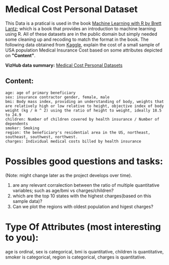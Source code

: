 # Medical Cost Personal Dataset

This  Data is a pratical is used in the book [Machine Learning with R by Brett Lantz](https://www.amazon.com/Machine-Learning-R-Brett-Lantz/dp/1782162143); which is a book that provides an introduction to machine learning using R.
All of these datasets are in the public domain but simply needed some cleaning up and recoding to match the format in the book. The following data obtained from [Kaggle](https://www.kaggle.com/mirichoi0218/insurance/home), explain the cost of a small sample of USA population Medical Insurance Cost based on some attributes depicted on **"Content"**.

**VizHub data summary:** [Medical Cost Personal Datasets](https://beta.vizhub.com/meperezcuello/0bea76f9853741689ada495221c219ef?edit=files&file=index.html)

## Content:

```
age: age of primary beneficiary
sex: insurance contractor gender, female, male
bmi: Body mass index, providing an understanding of body, weights that are relatively high or low relative to height, objective index of body weight (kg / m ^ 2) using the ratio of height to weight, ideally 18.5 to 24.9
children: Number of children covered by health insurance / Number of dependents
smoker: Smoking
region: the beneficiary's residential area in the US, northeast, southeast, southwest, northwest.
charges: Individual medical costs billed by health insurance
```

# Possibles good questions and tasks:
(Note: might change later as the project develops over time).
1. are any relevant corralection between the ratio of multiple quantitative variables; such as age/bmi vs charges/children?
2. which are the top 10 states with the highest charges(based on this sample data)?
3. Can we plot the regions with oldest population and higest charges?


# Type Of Attributes (most interesting to you):

age is ordinal,
sex is categorical,
bmi is quantitative,
children is quantitative,
smoker is categorical,
region is categorical, 
charges is quantitative.
